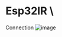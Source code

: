 # Esp32IR \
Connection 
![image](https://github.com/user-attachments/assets/f415cd12-7fca-4c88-aae9-f3ec51c320db)


